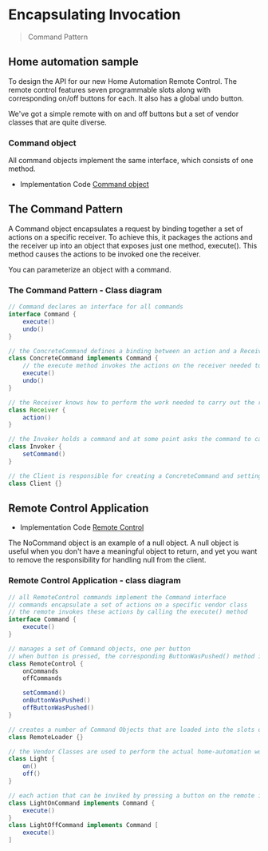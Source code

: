 # Encapsulating Invocation

>Command Pattern

## Home automation sample

To design the API for our new Home Automation Remote Control.
The remote control features seven programmable slots along with corresponding on/off buttons for each. It also has a global undo button.

We've got a simple remote with on and off buttons but a set of vendor classes that are quite diverse.

### Command object

All command objects implement the same interface, which consists of one method.

- Implementation Code [Command object](06_home_automation)

## The Command Pattern

A Command object encapsulates a request by binding together a set of actions on a specific receiver.
To achieve this, it packages the actions and the receiver up into an object that exposes just one method, execute(). This method causes the actions to be invoked one the receiver.

You can parameterize an object with a command.

### The Command Pattern - Class diagram

```java
// Command declares an interface for all commands
interface Command {
    execute()
    undo()
}

// the ConcreteCommand defines a binding between an action and a Receiver. The Invoker makes a request by calling execute() and the ConcreteCommand carries it out by calling one or more actions on the Receiver
class ConcreteCommand implements Command {
    // the execute method invokes the actions on the receiver needed to fulfill the request
    execute()
    undo()
}

// the Receiver knows how to perform the work needed to carry out the request. Any class can act as a Receiver
class Receiver {
    action()
}

// the Invoker holds a command and at some point asks the command to carry out a request by calling its execute () method
class Invoker {
    setCommand()
}

// the Client is responsible for creating a ConcreteCommand and setting its Receiver
class Client {}
```

## Remote Control Application

- Implementation Code [Remote Control](06_home_automation)

The NoCommand object is an example of a null object.
A null object is useful when you don't have a meaningful object to return, and yet you want to remove the responsibility for handling null from the client.

### Remote Control Application - class diagram

```java
// all RemoteControl commands implement the Command interface
// commands encapsulate a set of actions on a specific vendor class
// the remote invokes these actions by calling the execute() method
interface Command {
    execute()
}

// manages a set of Command objects, one per button
// when button is pressed, the corresponding ButtonWasPushed() method is called, which invokes the execute() method on the command
class RemoteControl {
    onCommands
    offCommands

    setCommand()
    onButtonWasPushed()
    offButtonWasPushed()
}

// creates a number of Command Objects that are loaded into the slots of the Remote Control
class RemoteLoader {}

// the Vendor Classes are used to perform the actual home-automation work of controlling devices
class Light {
    on()
    off()
}

// each action that can be inviked by pressing a button on the remote is implemented with a simple Command object
class LightOnCommand implements Command {
    execute()
}
class LightOffCommand implements Command [
    execute()
]
```
